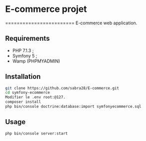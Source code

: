 # E-commerce projet
========================
E-commerce web application.

Requirements
------------

  * PHP 7.1.3 ;
  * Symfony 5 ;
  * Wamp (PHPMYADMIN)

Installation
------------

```bash
git clone https://github.com/sabra28/E-commerce.git
cd symfony-ecommerce
Modifier le .env root:@127.
composer install
php bin/console doctrine:database:import symfonyecommerce.sql
```


Usage
-----

```bash
php bin/console server:start
```

[1]: https://symfony.com/doc/current/reference/requirements.html

